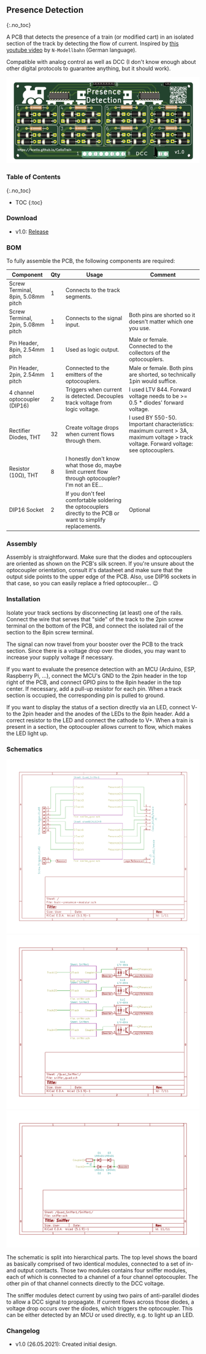## Presence Detection
{:.no_toc}

A PCB that detects the presence of a train (or modified cart) in an isolated section of the track by detecting the flow of current. Inspired by [this youtube video](https://www.youtube.com/watch?v=XF1KzLbugPc) by ``N-Modellbahn`` (German language). 

Compatible with analog control as well as DCC (I don't know enough about other digital protocols to guarantee anything, but it should work).

![PCB Render](pcb_render.png)

### Table of Contents
{:.no_toc}
* TOC
{:toc}

### Download
 * v1.0: [Release](https://github.com/4cello/CelloTrain/releases/tag/presence-v1.0)

### BOM
To fully assemble the PCB, the following components are required:

| Component | Qty | Usage | Comment |
| --------- | --- | ----- | ------- |
Screw Terminal, 8pin, 5.08mm pitch | 1 | Connects to the track segments.
Screw Terminal, 2pin, 5.08mm pitch | 1 | Connects to the signal input. | Both pins are shorted so it doesn't matter which one you use.
Pin Header, 8pin, 2.54mm pitch | 1 | Used as logic output. | Male or female. Connected to the collectors of the optocouplers.
Pin Header, 2pin, 2.54mm pitch | 1 | Connected to the emitters of the optocouplers. | Male or female. Both pins are shorted, so technically 1pin would suffice.
4 channel optocoupler (DIP16) | 2 | Triggers when current is detected. Decouples track voltage from logic voltage. | I used LTV 844. Forward voltage needs to be >= 0.5 * diodes' forward voltage.
Rectifier Diodes, THT | 32 | Create voltage drops when current flows through them. | I used BY 550-50. Important characteristics: maximum current > 3A, maximum voltage > track voltage. Forward voltage: see optocouplers.
Resistor (10Ω), THT | 8 | I honestly don't know what those do, maybe limit current flow through optocoupler? I'm not an EE... | 
DIP16 Socket | 2 | If you don't feel comfortable soldering the optocouplers directly to the PCB or want to simplify replacements. | Optional

### Assembly
Assembly is straightforward. Make sure that the diodes and optocouplers are oriented as shown on the PCB's silk screen. If you're unsure about the optocoupler orientation, consult it's datasheet and make sure that the output side points to the upper edge of the PCB. Also, use DIP16 sockets in that case, so you can easily replace a fried optocoupler... 😉

### Installation

Isolate your track sections by disconnecting (at least) one of the rails. 
Connect the wire that serves that "side" of the track to the 2pin screw terminal on the bottom of the PCB, and connect the isolated rail of the section to the 8pin screw terminal.

The signal can now travel from your booster over the PCB to the track section. Since there is a voltage drop over the diodes, you may want to increase your supply voltage if necessary.

If you want to evaluate the presence detection with an MCU (Arduino, ESP, Raspberry Pi, ...), connect the MCU's GND to the 2pin header in the top right of the PCB, and connect GPIO pins to the 8pin header in the top center. If necessary, add a pull-up resistor for each pin.
When a track section is occupied, the corresponding pin is pulled to ground.

If you want to display the status of a section directly via an LED, connect V- to the 2pin header and the anodes of the LEDs to the 8pin header. Add a correct resistor to the LED and connect the cathode to V+. When a train is present in a section, the optocoupler allows current to flow, which makes the LED light up.

### Schematics

![Schematic](pcb_schematic.png)
![Quad Sniffer](pcb_schematic_quad_sniffer.png)
![Single Sniffer](pcb_schematic_single_sniffer.png)

The schematic is split into hierarchical parts. The top level shows the board as basically comprised of two identical modules, connected to a set of in- and output contacts. Those two modules contains four sniffer modules, each of which is connected to a channel of a four channel optocoupler. The other pin of that channel connects directly to the DCC voltage.

The sniffer modules detect current by using two pairs of anti-parallel diodes to allow a DCC signal to propagate. If current flows across those diodes, a voltage drop occurs over the diodes, which triggers the optocoupler. This can be either detected by an MCU or used directly, e.g. to light up an LED.

### Changelog
* v1.0 (26.05.2021): Created initial design.